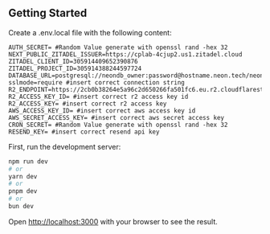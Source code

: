 ## Getting Started

Create a .env.local file with the following content:

```
AUTH_SECRET= #Random Value generate with openssl rand -hex 32
NEXT_PUBLIC_ZITADEL_ISSUER=https://cplab-4cjup2.us1.zitadel.cloud
ZITADEL_CLIENT_ID=305914409652390876
ZITADEL_PROJECT_ID=305914388244597724
DATABASE_URL=postgresql://neondb_owner:password@hostname.neon.tech/neondb?sslmode=require #insert correct connection string
R2_ENDPOINT=https://2cb0b38264e5a96c2d650266fa501fc6.eu.r2.cloudflarestorage.com/cplab
R2_ACCESS_KEY_ID= #insert correct r2 access key id
R2_ACCESS_KEY= #insert correct r2 access key
AWS_ACCESS_KEY_ID= #insert correct aws access key id
AWS_SECRET_ACCESS_KEY= #insert correct aws secret access key
CRON_SECRET= #Random Value generate with openssl rand -hex 32
RESEND_KEY= #insert correct resend api key
```
First, run the development server:

```bash
npm run dev
# or
yarn dev
# or
pnpm dev
# or
bun dev
```

Open [http://localhost:3000](http://localhost:3000) with your browser to see the result.
